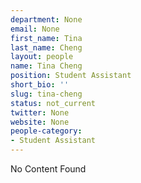```yaml
---
department: None
email: None
first_name: Tina
last_name: Cheng
layout: people
name: Tina Cheng
position: Student Assistant
short_bio: ''
slug: tina-cheng
status: not_current
twitter: None
website: None
people-category:
- Student Assistant
---
```


No Content Found
